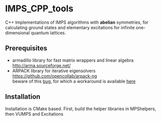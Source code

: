# IMPS_CPP_tools
C++ Implementations of IMPS algorithms with **abelian** symmetries, for calculating ground states 
and elementary excitations for infinite one-dimensional quantum lattices.

## Prerequisites
- armadillo library for fast matrix wrappers and linear algebra http://arma.sourceforge.net/
- ARPACK library for iterative eigensolvers https://github.com/opencollab/arpack-ng  
beware of this [bug](https://forge.scilab.org/index.php/p/arpack-ng/issues/1315/), for which a workaround is available [here](https://gist.github.com/Darkdragon84/6728023)

## Installation
Installation is CMake based. First, build the helper libraries in MPShelpers, then VUMPS and Excitations
  
